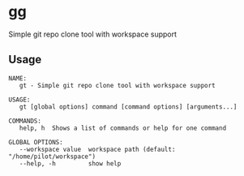 # gg
Simple git repo clone tool with workspace support

## Usage

```
NAME:
   gt - Simple git repo clone tool with workspace support

USAGE:
   gt [global options] command [command options] [arguments...]

COMMANDS:
   help, h  Shows a list of commands or help for one command

GLOBAL OPTIONS:
   --workspace value  workspace path (default: "/home/pilot/workspace")
   --help, -h         show help
```
